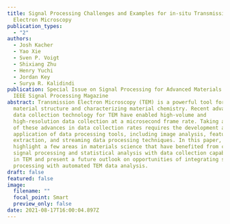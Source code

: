 ```yaml
---
title: Signal Processing Challenges and Examples for in-situ Transmission
  Electron Microscopy
publication_types:
  - "2"
authors:
  - Josh Kacher
  - Yao Xie
  - Sven P. Voigt
  - Shixiang Zhu
  - Henry Yuchi
  - Jordan Key
  - Surya R. Kalidindi
publication: Special Issue on Signal Processing for Advanced Materials in the
  IEEE Signal Processing Magazine
abstract: Transmission Electron Microscopy (TEM) is a powerful tool for imaging
  material structure and characterizing material chemistry. Recent advances in
  data collection technology for TEM have enabled high-volume and
  high-resolution data collection at a microsecond frame rate. Taking advantage
  of these advances in data collection rates requires the development and
  application of data processing tools, including image analysis, feature
  extraction, and streaming data processing techniques. In this paper, we
  highlight a few areas in materials science that have benefited from combining
  signal processing and statistical analysis with data collection capabilities
  in TEM and present a future outlook on opportunities of integrating signal
  processing with automated TEM data analysis.
draft: false
featured: false
image:
  filename: ""
  focal_point: Smart
  preview_only: false
date: 2021-08-17T16:00:04.897Z
---
```

